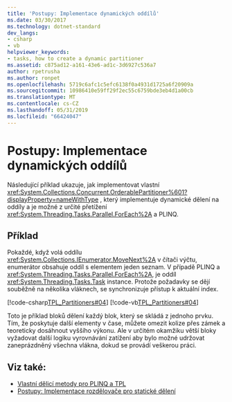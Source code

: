 ```yaml
---
title: 'Postupy: Implementace dynamických oddílů'
ms.date: 03/30/2017
ms.technology: dotnet-standard
dev_langs:
- csharp
- vb
helpviewer_keywords:
- tasks, how to create a dynamic partitioner
ms.assetid: c875ad12-a161-43e6-ad1c-3d6927c536a7
author: rpetrusha
ms.author: ronpet
ms.openlocfilehash: 5719c6afc1c5efc6138f0a4931d1725a6f20909a
ms.sourcegitcommit: 10986410e59ff29f2ec55c6759bde3eb4d1a00cb
ms.translationtype: MT
ms.contentlocale: cs-CZ
ms.lasthandoff: 05/31/2019
ms.locfileid: "66424047"
---
```

# <a name="how-to-implement-dynamic-partitions"></a>Postupy: Implementace dynamických oddílů

Následující příklad ukazuje, jak implementovat vlastní <xref:System.Collections.Concurrent.OrderablePartitioner%601?displayProperty=nameWithType> , který implementuje dynamické dělení na oddíly a je možné z určité přetížení <xref:System.Threading.Tasks.Parallel.ForEach%2A> a PLINQ.  
  
## <a name="example"></a>Příklad

Pokaždé, když volá oddílu <xref:System.Collections.IEnumerator.MoveNext%2A> v čítači výčtu, enumerátor obsahuje oddíl s elementem jeden seznam. V případě PLINQ a <xref:System.Threading.Tasks.Parallel.ForEach%2A>, je oddíl <xref:System.Threading.Tasks.Task> instance. Protože požadavky se dějí souběžně na několika vláknech, se synchronizuje přístup k aktuální index.  

[!code-csharp[TPL_Partitioners#04](../../../samples/snippets/csharp/VS_Snippets_Misc/tpl_partitioners/cs/partitioner02.cs#OrderableListPartitioner)]
[!code-vb[TPL_Partitioners#04](../../../samples/snippets/visualbasic/VS_Snippets_Misc/tpl_partitioners/vb/dynamicpartitioner.vb#04)]  

Toto je příklad bloků dělení každý blok, který se skládá z jednoho prvku. Tím, že poskytuje další elementy v čase, můžete omezit kolize přes zámek a teoreticky dosáhnout vyššího výkonu. Ale v určitém okamžiku větší bloky vyžadovat další logiku vyrovnávání zatížení aby bylo možné udržovat zaneprázdněný všechna vlákna, dokud se provádí veškerou práci.  
  
## <a name="see-also"></a>Viz také:

* [Vlastní dělicí metody pro PLINQ a TPL](../../../docs/standard/parallel-programming/custom-partitioners-for-plinq-and-tpl.md)
* [Postupy: Implementace rozdělovače pro statické dělení](../../../docs/standard/parallel-programming/how-to-implement-a-partitioner-for-static-partitioning.md)
